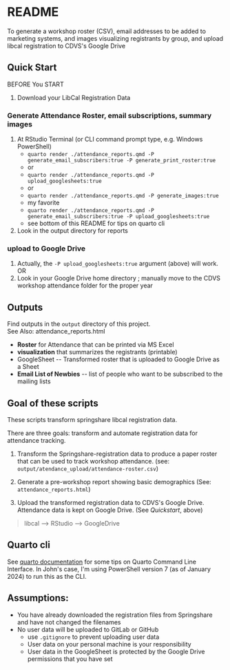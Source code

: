 # README

To generate a workshop roster (CSV), email addresses to be added to marketing systems, and images visualizing registrants by group, and upload libcal registration to CDVS's Google Drive


## Quick Start

BEFORE You START

1. Download your LibCal Registration Data

### Generate Attendance Roster, email subscriptions, summary images

1. At RStudio Terminal (or CLI command prompt type, e.g. Windows PowerShell)
    - `quarto render ./attendance_reports.qmd -P generate_email_subscribers:true -P generate_print_roster:true`
    - or
    - `quarto render ./attendance_reports.qmd -P upload_googlesheets:true`
    - or
    - `quarto render ./attendance_reports.qmd -P generate_images:true`
    - my favorite
    - `quarto render ./attendance_reports.qmd -P generate_email_subscribers:true -P upload_googlesheets:true`
    - see bottom of this README for tips on quarto cli
2. Look in the output directory for reports

### upload to Google Drive

1. Actually, the `-P upload_googlesheets:true` argument (above) will work.  
OR
2. Look in your Google Drive home directory ; manually move to the CDVS workshop attendance folder for the proper year


## Outputs

Find outputs in the `output` directory of this project.  
See Also:  attendance_reports.html

- **Roster** for Attendance that can be printed via MS Excel
- **visualization** that summarizes the registrants (printable)
- GoogleSheet -- Transformed roster that is uploaded to Google Drive as a Sheet
- **Email List of Newbies** -- list of people who want to be subscribed to the mailing lists

## Goal of these scripts

These scripts transform springshare libcal registration data.

There are three goals: transform and automate registration data for attendance tracking.

1. Transform the Springshare-registration data to produce a paper roster that can be used to track workshop attendance.  (see:  `output/atendance_upload/attendance-roster.csv`)

2. Generate a pre-workshop report showing basic demographics (See:  `attendance_reports.html`)

3. Upload the transformed registration data to CDVS's Google Drive.  Attendance data is kept on Google Drive.  (See _Quickstart_, above)



> libcal --> RStudio --> GoogleDrive

## Quarto cli

See [quarto documentation](https://quarto.org/docs/computations/parameters.html#rendering) for some tips on Quarto Command Line Interface.  In John's case, I'm using PowerShell version 7 (as of January 2024) to run this as the CLI.

## Assumptions:

- You have already downloaded the registration files from Springshare and have not changed the filenames
- No user data will be uploaded to GitLab or GitHub
    - use `.gitignore` to prevent uploading user data
    - User data on your personal machine is your responsibility
    - User data in the GoogleSheet is protected by the Google Drive permissions that you have set




